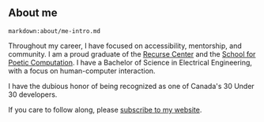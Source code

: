 ## About me

`markdown:about/me-intro.md`

Throughout my career, I have focused on accessibility, mentorship, and community. I am a proud graduate of the [Recurse Center](https://www.recurse.com/scout/click?t=4bdcd56dfdb6c80c7832262c0bb8007b) and the [School for Poetic Computation](http://sfpc.io/). I have a Bachelor of Science in Electrical Engineering, with a focus on human-computer interaction.

I have the dubious honor of being recognized as one of Canada's 30 Under 30 developers.

If you care to follow along, please [subscribe to my website](/subscribe).
